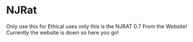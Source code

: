# NJRat
Only use this for Ethical uses only this is the NJRAT 0.7 From the Website! Currently the website is down so here you go!
